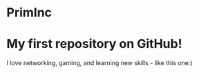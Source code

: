 # PrimInc

My first repository on GitHub!
==============================
I love networking, gaming, and learning new skills - like this one:)

 
